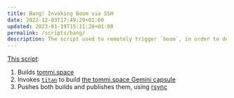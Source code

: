 ```yaml
---
title: Bang! Invoking Boom via SSH
date: 2022-12-03T17:49:29+01:00
updated: 2023-01-19T15:11:28+01:00
permalink: /scripts/bang/
description: The script used to remotely trigger `boom`, in order to deploy tommi.space
---
```

[This script](https://gitmi.dev/tommi/scripts/src/branch/main/bang/bang.sh 'bang.sh source code on giTMI'):

1. Builds [tommi.space](https://gitmi.dev/tommi/tommi.space 'tommi.space source code on giTMI')
1. Invokes [`titan`](../titan) to build <a href='gemini://tommi.space'>the tommi.space Gemini capsule</a>
1. Pushes both builds and publishes them, using [rsync](https://rsync.samba.org 'rsync official website')